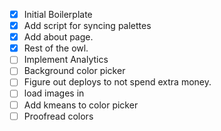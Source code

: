 - [x] Initial Boilerplate
- [x] Add script for syncing palettes
- [x] Add about page. 
- [x] Rest of the owl.
- [ ] Implement Analytics
- [ ] Background color picker
- [ ] Figure out deploys to not spend extra money.
- [ ] load images in
- [ ] Add kmeans to color picker
- [ ] Proofread colors
